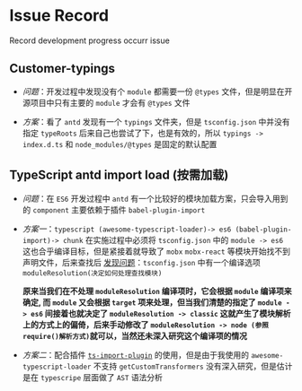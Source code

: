 # Issue Record

Record development progress occurr issue

## Customer-typings

- *问题*：开发过程中发现没有个 `module` 都需要一份 `@types` 文件，但是明显在开源项目中只有主要的 `module` 才会有 `@types` 文件

- *方案*：看了 `antd` 发现有一个 `typings` 文件夹，但是 `tsconfig.json` 中并没有指定 `typeRoots` 后来自己也尝试了下，也是有效的，所以 `typings -> index.d.ts` 和 `node_modules/@types` 是固定的默认配置

## TypeScript antd import load (按需加载)

- *问题*：在 `ES6` 开发过程中 `antd` 有一个比较好的模块加载方案，只会导入用到的 `component` 主要依赖于插件 `babel-plugin-import`

- *方案一*：`typescript (awesome-typescript-loader)-> es6 (babel-plugin-import)-> chunk`
在实施过程中必须将 `tsconfig.json` 中的 `module -> es6` 这也合乎编译目标，但是紧接着就导致了 `mobx` `mobx-react` 等模块开始找不到声明文件，后来查找后 [发现问题](https://github.com/mobxjs/mobx-react-typescript-boilerplate/issues/3)：`tsconfig.json` 中有一个编译选项 `moduleResolution(决定如何处理查找模块)`

  **原来当我们在不处理 `moduleResolution` 编译项时，它会根据 `module` 编译项来确定, 而 `module` 又会根据 `target` 项来处理，但当我们清楚的指定了 `module -> es6` 间接着也就决定了 `moduleResolution -> classic` 这就产生了模块解析上的方式上的偏倚，后来手动修改了 `moduleResolution -> node (参照require()解析方式)`就可以，当然还未深入研究这个编译项的情况**

- *方案二*：配合插件 [`ts-import-plugin`](https://github.com/Brooooooklyn/ts-import-plugin) 的使用，但是由于我使用的 `awesome-typescript-loader` 不支持 `getCustomTransformers` 没有深入研究，但是估计是在 `typescripe` 层面做了 `AST` 语法分析


